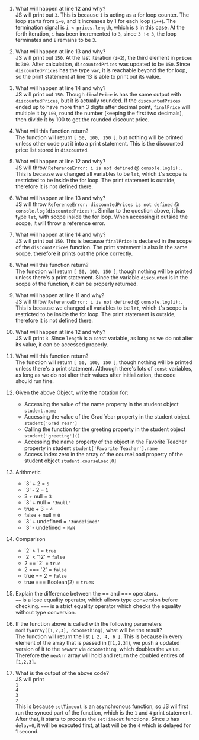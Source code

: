 1. What will happen at line 12 and why?\
    JS will print out `3`. This is because `i` is acting as a for loop counter. The loop starts from `i=0`, and it increases by 1 for each loop (`i++`). The termination signal is `i < prices.length`, which is `3` in this case. At the forth iteration, `i` has been incremented to `3`, since `3 !< 3`, the loop terminates and `i` remains to be `3`.

2. What will happen at line 13 and why?\
    JS will print out `150`. At the last iteration (`i=2`), the third element in `prices` is `300`. After calculation, `discountedPrices` was updated to be `150`. Since `discountedPrices` has the type `var`, it is reachable beyond the for loop, so the print statement at line 13 is able to print out its value.

3. What will happen at line 14 and why?\
    JS will print out `150`. Though `finalPrice` is has the same output with `discountedPrices`, but it is actually rounded. If the `discountedPrices` ended up to have more than 3 digits after decimal point, `finalPrice` will multiple it by `100`, round the number (keeping the first two decimals), then divide it by 100 to get the rounded discount price.

4. What will this function return?\
    The function will return `[ 50, 100, 150 ]`, but nothing will be printed unless other code put it into a print statement. This is the discounted price list stored in `discounted`.

5. What will happen at line 12 and why?\
    JS will throw `ReferenceError: i is not defined` @ `console.log(i);`. This is because we changed all variables to be `let`, which `i`'s scope is restricted to be inside the for loop. The print statement is outside, therefore it is not defined there.

6. What will happen at line 13 and why?\
    JS will throw `ReferenceError: discountedPrices is not defined` @ `console.log(discountedPrices);`. Similar to the question above, it has type `let`, with scope inside the for loop. When accessing it outside the scope, it will throw a reference error.

7. What will happen at line 14 and why?\
    JS will print out `150`. This is because `finalPrice` is declared in the scope of the `discountPrices` function. The print statement is also in the same scope, therefore it prints out the price correctly.

8. What will this function return?\
    The function will return `[ 50, 100, 150 ]`, though nothing will be printed unless there's a print statement. Since the variable `discounted` is in the scope of the function, it can be properly returned.

9. What will happen at line 11 and why?\
    JS will throw `ReferenceError: i is not defined` @ `console.log(i);`. This is because we changed all variables to be `let`, which `i`'s scope is restricted to be inside the for loop. The print statement is outside, therefore it is not defined there.

10. What will happen at line 12 and why?\
    JS will print `3`. Since `length` is a `const` variable, as long as we do not alter its value, it can be accessed properly.

11. What will this function return?\
    The function will return `[ 50, 100, 150 ]`, though nothing will be printed unless there's a print statement. Although there's lots of `const` variables, as long as we do not alter their values after initialization, the code should run fine.

12. Given the above Object, write the notation for:
    - Accessing the value of the name property in the student object\
        `student.name`
    - Accessing the value of the Grad Year property in the student object\
        `student['Grad Year']`
    - Calling the function for the greeting property in the student object
        `student['greeting']()`
    - Accessing the name property of the object in the Favorite Teacher property in student
        `student['Favorite Teacher'].name`
    - Access index zero in the array of the courseLoad property of the student object
        `student.courseLoad[0]`

13. Arithmetic
    -  '3' + 2  = `5`
    - '3' - 2 = `1`
    - 3 + null = `3`
    - '3' + null = `'3null'`
    - true + 3 = `4`
    - false + null = `0`
    - '3' + undefined = `'3undefined'`
    - '3' - undefined = `NaN`

14. Comparison
    - '2' > 1 = `true`
    - '2' < '12' = `false`
    - 2 == '2' = `true`
    - 2 === '2' = `false`
    - true == 2 = `false`
    - true === Boolean(2) = `true`s

15. Explain the difference between the == and === operators.\
    `==` is a lose equality operator, which allows type conversion before checking. `===` is a strict equality operator which checks the equality without type conversion.

17. If the function above is called with the following parameters `modifyArray([1,2,3], doSomething)`, what will be the result?\
    The function will return the list `[ 2, 4, 6 ]`. This is because in every element of the array that is passed in (`[1,2,3]`), we push a updated version of it to the `newArr` via `doSomething`, which doubles the value. Therefore the `newArr` array will hold and return the doubled entires of `[1,2,3]`.

19. What is the output of the above code?\
    JS will print\
    `1`\
    `4`\
    `3`\
    `2`\
    This is because `setTimeout` is an asynchronous function, so JS wil first run the synced part of the function, which is the `1` and `4` print statement. After that, it starts to process the `setTimeout` functions. Since `3` has `delay=0`, it will be executed first, at last will be the `4` which is delayed for 1 second.